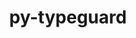 ---
title: "py-typeguard"
layout: cache
categories: [package, develop]
meta: {"compilers": ["apple-clang@=16.0.0", "gcc@=11.4.0", "gcc@=13.2.0", "gcc@=9.4.0", "oneapi@=2024.2.1"], "num_specs": 38, "num_specs_by_stack": {"e4s": 6, "e4s-neoverse-v2": 7, "e4s-neoverse_v1": 3, "e4s-oneapi": 7, "e4s-power": 1, "ml-darwin-aarch64-mps": 2, "ml-linux-aarch64-cpu": 6, "ml-linux-aarch64-cuda": 6, "ml-linux-x86_64-cpu": 6, "ml-linux-x86_64-cuda": 6, "root": 38}, "oss": ["sequoia", "ubuntu20.04", "ubuntu22.04", "ubuntu24.04"], "platforms": ["darwin", "linux"], "stacks": ["e4s", "e4s-neoverse-v2", "e4s-neoverse_v1", "e4s-oneapi", "e4s-power", "ml-darwin-aarch64-mps", "ml-linux-aarch64-cpu", "ml-linux-aarch64-cuda", "ml-linux-x86_64-cpu", "ml-linux-x86_64-cuda", "root"], "targets": ["aarch64", "neoverse_v1", "neoverse_v2", "ppc64le", "x86_64_v3"], "versions": ["2.13.3", "3.0.2"]}
spec_details: [{"compiler": "gcc@=13.2.0", "hash": "2ikosfwehdnagkdyxwklpfncedlwtcxg", "os": "ubuntu24.04", "platform": "linux", "size": "-", "stacks": ["ml-linux-aarch64-cpu", "ml-linux-aarch64-cuda", "root"], "target": "aarch64", "variants": ["build_system=python_pip"], "versions": ["3.0.2"]}, {"compiler": "gcc@=11.4.0", "hash": "2lfwsbul62rziml6l3wqxfh5kd25aajl", "os": "ubuntu22.04", "platform": "linux", "size": "-", "stacks": ["e4s-neoverse-v2", "root"], "target": "neoverse_v2", "variants": ["build_system=python_pip"], "versions": ["3.0.2"]}, {"compiler": "gcc@=13.2.0", "hash": "2sldpkylon3ms6yrml5gknt3rx2spc53", "os": "ubuntu24.04", "platform": "linux", "size": "-", "stacks": ["ml-linux-aarch64-cpu", "ml-linux-aarch64-cuda", "root"], "target": "aarch64", "variants": ["build_system=python_pip"], "versions": ["3.0.2"]}, {"compiler": "gcc@=13.2.0", "hash": "625odfn42u5qrotkoblzyqinaqqlox73", "os": "ubuntu24.04", "platform": "linux", "size": "-", "stacks": ["ml-linux-aarch64-cpu", "ml-linux-aarch64-cuda", "root"], "target": "aarch64", "variants": ["build_system=python_pip"], "versions": ["3.0.2"]}, {"compiler": "gcc@=11.4.0", "hash": "66j43hnnzmnxjvpxel4jwptzznh6e2dz", "os": "ubuntu22.04", "platform": "linux", "size": "-", "stacks": ["e4s", "root"], "target": "x86_64_v3", "variants": ["build_system=python_pip"], "versions": ["3.0.2"]}, {"compiler": "apple-clang@=16.0.0", "hash": "6wmj64bvt4t2q2ytch6h2dd5v27qzkhc", "os": "sequoia", "platform": "darwin", "size": "-", "stacks": ["ml-darwin-aarch64-mps", "root"], "target": "aarch64", "variants": ["build_system=python_pip"], "versions": ["3.0.2"]}, {"compiler": "gcc@=13.2.0", "hash": "7lij7ytgfs3uua3hqdqu6ouz46ekyrfa", "os": "ubuntu24.04", "platform": "linux", "size": "-", "stacks": ["ml-linux-aarch64-cpu", "ml-linux-aarch64-cuda", "root"], "target": "aarch64", "variants": ["build_system=python_pip"], "versions": ["3.0.2"]}, {"compiler": "oneapi@=2024.2.1", "hash": "avnljrlj7dmtlefgblnmdunmqatb6kiz", "os": "ubuntu22.04", "platform": "linux", "size": "-", "stacks": ["e4s-oneapi", "root"], "target": "x86_64_v3", "variants": ["build_system=python_pip"], "versions": ["3.0.2"]}, {"compiler": "gcc@=11.4.0", "hash": "c7otwxta5h642b4f4tyubopgaywryzea", "os": "ubuntu22.04", "platform": "linux", "size": "-", "stacks": ["e4s", "root"], "target": "x86_64_v3", "variants": ["build_system=python_pip"], "versions": ["3.0.2"]}, {"compiler": "oneapi@=2024.2.1", "hash": "ctmotmsfpxlbnlshwvmehnrkvf7shjzc", "os": "ubuntu22.04", "platform": "linux", "size": "-", "stacks": ["e4s-oneapi", "root"], "target": "x86_64_v3", "variants": ["build_system=python_pip"], "versions": ["3.0.2"]}, {"compiler": "apple-clang@=16.0.0", "hash": "dbm4zof7yuxlkbykgo7dwe4hp252emwq", "os": "sequoia", "platform": "darwin", "size": "-", "stacks": ["ml-darwin-aarch64-mps", "root"], "target": "aarch64", "variants": ["build_system=python_pip"], "versions": ["3.0.2"]}, {"compiler": "gcc@=9.4.0", "hash": "dmyulejtq7dhidduqnq4a42hf3qsn2ki", "os": "ubuntu20.04", "platform": "linux", "size": "-", "stacks": ["e4s-power", "root"], "target": "ppc64le", "variants": ["build_system=python_pip"], "versions": ["2.13.3"]}, {"compiler": "gcc@=11.4.0", "hash": "ek6yc2x7wtof5pudskvuuexb4kleonvy", "os": "ubuntu22.04", "platform": "linux", "size": "-", "stacks": ["e4s", "root"], "target": "x86_64_v3", "variants": ["build_system=python_pip"], "versions": ["3.0.2"]}, {"compiler": "gcc@=13.2.0", "hash": "gpehy7xm23wksf4trdeaqdvb5qglz4m7", "os": "ubuntu24.04", "platform": "linux", "size": "-", "stacks": ["ml-linux-x86_64-cpu", "ml-linux-x86_64-cuda", "root"], "target": "x86_64_v3", "variants": ["build_system=python_pip"], "versions": ["3.0.2"]}, {"compiler": "oneapi@=2024.2.1", "hash": "kcq6vcjlsv4vffta4uobkt64hzanba74", "os": "ubuntu22.04", "platform": "linux", "size": "-", "stacks": ["e4s-oneapi", "root"], "target": "x86_64_v3", "variants": ["build_system=python_pip"], "versions": ["3.0.2"]}, {"compiler": "oneapi@=2024.2.1", "hash": "lsl4dscp6f2my22icmmmivnxrx6rfllj", "os": "ubuntu22.04", "platform": "linux", "size": "-", "stacks": ["e4s-oneapi", "root"], "target": "x86_64_v3", "variants": ["build_system=python_pip"], "versions": ["3.0.2"]}, {"compiler": "gcc@=11.4.0", "hash": "m4comh6tlvgw3qzuocbfrkhqldrvfavn", "os": "ubuntu22.04", "platform": "linux", "size": "-", "stacks": ["e4s-neoverse_v1", "root"], "target": "neoverse_v1", "variants": ["build_system=python_pip"], "versions": ["2.13.3"]}, {"compiler": "gcc@=13.2.0", "hash": "mfdxdoubc5ac4jnkujhjnh5v3l67tung", "os": "ubuntu24.04", "platform": "linux", "size": "-", "stacks": ["ml-linux-aarch64-cpu", "ml-linux-aarch64-cuda", "root"], "target": "aarch64", "variants": ["build_system=python_pip"], "versions": ["3.0.2"]}, {"compiler": "gcc@=11.4.0", "hash": "mvfgazt6ju7uvclcgll3ni2v7w6fkohx", "os": "ubuntu22.04", "platform": "linux", "size": "-", "stacks": ["e4s-neoverse-v2", "root"], "target": "neoverse_v2", "variants": ["build_system=python_pip"], "versions": ["3.0.2"]}, {"compiler": "oneapi@=2024.2.1", "hash": "nxcoomf5pghh6f23nh3dsgg46rihak2n", "os": "ubuntu22.04", "platform": "linux", "size": "-", "stacks": ["e4s-oneapi", "root"], "target": "x86_64_v3", "variants": ["build_system=python_pip"], "versions": ["3.0.2"]}, {"compiler": "gcc@=13.2.0", "hash": "o5zo5bbi66tgc2cagmqb53j7eqgrvwfy", "os": "ubuntu24.04", "platform": "linux", "size": "-", "stacks": ["ml-linux-x86_64-cpu", "ml-linux-x86_64-cuda", "root"], "target": "x86_64_v3", "variants": ["build_system=python_pip"], "versions": ["3.0.2"]}, {"compiler": "gcc@=11.4.0", "hash": "ofebgz7hexlljzzpv4rjfyvu6g4vz4wv", "os": "ubuntu22.04", "platform": "linux", "size": "-", "stacks": ["e4s-neoverse-v2", "root"], "target": "neoverse_v2", "variants": ["build_system=python_pip"], "versions": ["3.0.2"]}, {"compiler": "gcc@=13.2.0", "hash": "oqzd2nsfxbcsngu2hndf5ldnwnbt2mnu", "os": "ubuntu24.04", "platform": "linux", "size": "-", "stacks": ["ml-linux-x86_64-cpu", "ml-linux-x86_64-cuda", "root"], "target": "x86_64_v3", "variants": ["build_system=python_pip"], "versions": ["3.0.2"]}, {"compiler": "gcc@=11.4.0", "hash": "pcfyl2ozcmktjl35mq5djrpdlsspreyb", "os": "ubuntu22.04", "platform": "linux", "size": "-", "stacks": ["e4s", "root"], "target": "x86_64_v3", "variants": ["build_system=python_pip"], "versions": ["3.0.2"]}, {"compiler": "gcc@=13.2.0", "hash": "pikniqjcgakj72pv7ls7g4aa65v3jzgh", "os": "ubuntu24.04", "platform": "linux", "size": "-", "stacks": ["ml-linux-aarch64-cpu", "ml-linux-aarch64-cuda", "root"], "target": "aarch64", "variants": ["build_system=python_pip"], "versions": ["3.0.2"]}, {"compiler": "oneapi@=2024.2.1", "hash": "qneg3r55zrauagu7jmhfu2a4x5y7trhx", "os": "ubuntu22.04", "platform": "linux", "size": "-", "stacks": ["e4s-oneapi", "root"], "target": "x86_64_v3", "variants": ["build_system=python_pip"], "versions": ["2.13.3"]}, {"compiler": "gcc@=11.4.0", "hash": "qqjvzgvfexnsepqllwbyklm7n4eq3uzz", "os": "ubuntu22.04", "platform": "linux", "size": "-", "stacks": ["e4s", "root"], "target": "x86_64_v3", "variants": ["build_system=python_pip"], "versions": ["3.0.2"]}, {"compiler": "gcc@=11.4.0", "hash": "r3gqgpixkx65iyudpggfizsttlpi7pxu", "os": "ubuntu22.04", "platform": "linux", "size": "-", "stacks": ["e4s-neoverse-v2", "root"], "target": "neoverse_v2", "variants": ["build_system=python_pip"], "versions": ["3.0.2"]}, {"compiler": "gcc@=11.4.0", "hash": "rkiekqt5m3k3cw2ivrly2v4skngvnsiy", "os": "ubuntu22.04", "platform": "linux", "size": "-", "stacks": ["e4s", "root"], "target": "x86_64_v3", "variants": ["build_system=python_pip"], "versions": ["3.0.2"]}, {"compiler": "gcc@=11.4.0", "hash": "rvcvl3cdjnq7n5njbelb2krzilj4txas", "os": "ubuntu22.04", "platform": "linux", "size": "-", "stacks": ["e4s-neoverse-v2", "root"], "target": "neoverse_v2", "variants": ["build_system=python_pip"], "versions": ["3.0.2"]}, {"compiler": "gcc@=11.4.0", "hash": "sjhurj2ousknbupr3r42bgutiggxgdjq", "os": "ubuntu22.04", "platform": "linux", "size": "-", "stacks": ["e4s-neoverse-v2", "root"], "target": "neoverse_v2", "variants": ["build_system=python_pip"], "versions": ["3.0.2"]}, {"compiler": "gcc@=11.4.0", "hash": "sloqsiutif2gzm4mhf7olst5iwsgxnvd", "os": "ubuntu22.04", "platform": "linux", "size": "-", "stacks": ["e4s-neoverse-v2", "root"], "target": "neoverse_v2", "variants": ["build_system=python_pip"], "versions": ["3.0.2"]}, {"compiler": "gcc@=13.2.0", "hash": "tctrb3vdtwrt2yzuwrh2y37nsxz56qkk", "os": "ubuntu24.04", "platform": "linux", "size": "-", "stacks": ["ml-linux-x86_64-cpu", "ml-linux-x86_64-cuda", "root"], "target": "x86_64_v3", "variants": ["build_system=python_pip"], "versions": ["3.0.2"]}, {"compiler": "oneapi@=2024.2.1", "hash": "u65mlecu5e6n4ibotdhrj3xojsiwllzp", "os": "ubuntu22.04", "platform": "linux", "size": "-", "stacks": ["e4s-oneapi", "root"], "target": "x86_64_v3", "variants": ["build_system=python_pip"], "versions": ["2.13.3"]}, {"compiler": "gcc@=13.2.0", "hash": "vyv4a2zea54czb77rqdi6pyxb7qpidwb", "os": "ubuntu24.04", "platform": "linux", "size": "-", "stacks": ["ml-linux-x86_64-cpu", "ml-linux-x86_64-cuda", "root"], "target": "x86_64_v3", "variants": ["build_system=python_pip"], "versions": ["3.0.2"]}, {"compiler": "gcc@=11.4.0", "hash": "wubv7a63wfmt4fotd7et63ynv4x3wfbi", "os": "ubuntu22.04", "platform": "linux", "size": "-", "stacks": ["e4s-neoverse_v1", "root"], "target": "neoverse_v1", "variants": ["build_system=python_pip"], "versions": ["2.13.3"]}, {"compiler": "gcc@=13.2.0", "hash": "xbe6nfld66jfxkwmuyo3r53y7qmirgao", "os": "ubuntu24.04", "platform": "linux", "size": "-", "stacks": ["ml-linux-x86_64-cpu", "ml-linux-x86_64-cuda", "root"], "target": "x86_64_v3", "variants": ["build_system=python_pip"], "versions": ["3.0.2"]}, {"compiler": "gcc@=11.4.0", "hash": "y2w7hchtv3ad32odxaeysueh253wpdzn", "os": "ubuntu22.04", "platform": "linux", "size": "-", "stacks": ["e4s-neoverse_v1", "root"], "target": "neoverse_v1", "variants": ["build_system=python_pip"], "versions": ["2.13.3"]}]
---